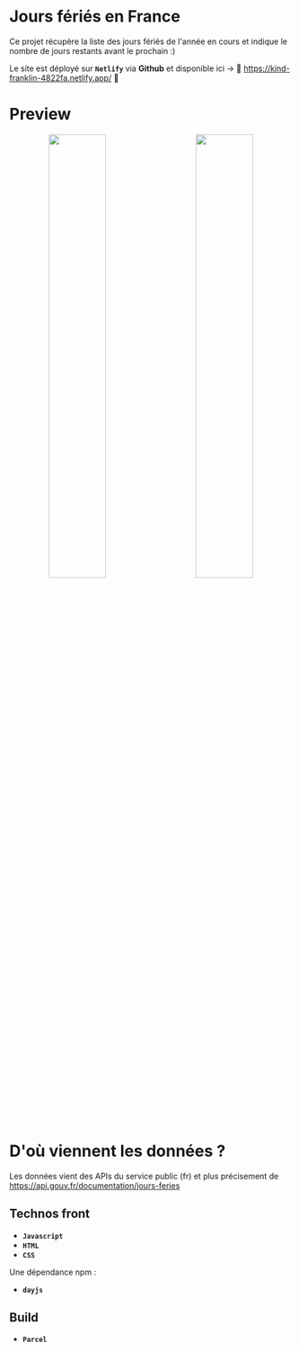 # Jours fériés en France

Ce projet récupère la liste des jours fériés de l'année en cours et indique le nombre de jours restants avant le prochain :) 

Le site est déployé sur **`Netlify`** via **Github** et disponible ici -> 🚀 https://kind-franklin-4822fa.netlify.app/ 🚀

# Preview
<p align="center">
<img src="https://user-images.githubusercontent.com/48243955/143435449-c326f4f6-2973-48b8-b16d-c72d901f72e4.png" width="45%" />
  &nbsp; &nbsp; &nbsp; &nbsp;
<img src="https://user-images.githubusercontent.com/48243955/143435547-36cbbde7-51eb-41cf-b7c6-15071e7dfaf8.png" width="45%" />
</p>

# D'où viennent les données ?

Les données vient des APIs du service public (fr)
et plus précisement de https://api.gouv.fr/documentation/jours-feries

## Technos front
* **`Javascript`**
* **`HTML`**
* **`CSS`**

Une dépendance npm : 
* **`dayjs`**
## Build
* **`Parcel`**
